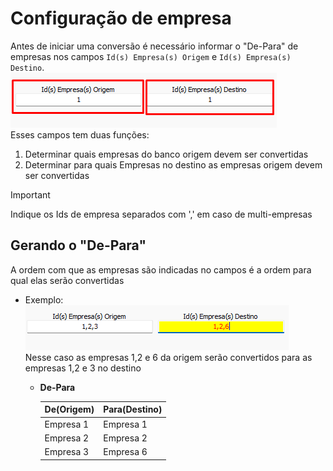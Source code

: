 # Configuração de empresa  
Antes de iniciar uma conversão é necessário informar o "De-Para" de empresas nos campos `Id(s) Empresa(s) Origem` e `Id(s) Empresa(s) Destino`.  
![EmpresaOrigemDestino.png](./Imagens/EmpresaOrigemDestino.png)  
Esses campos tem duas funções:  
1) Determinar quais empresas do banco origem devem ser convertidas  
2) Determinar para quais Empresas no destino as empresas origem devem ser convertidas  
>[!IMPORTANT]  
>Indique os Ids de empresa separados com ',' em caso de multi-empresas  

## Gerando o "De-Para"  
A ordem com que as empresas são indicadas no campos é a ordem para qual elas serão convertidas  
- Exemplo:  
    ![DeParaEmpresas.png](./Imagens/DeParaEmpresas.png)  
    Nesse caso as empresas 1,2 e 6 da origem serão convertidos para as empresas 1,2 e 3 no destino  
  - **De-Para**  
  
    | De(Origem) | Para(Destino) |   
    | ---------- | ------------- |  
    | Empresa 1  | Empresa 1     |  
    | Empresa 2  | Empresa 2     |  
    | Empresa 3  | Empresa 6     |  
